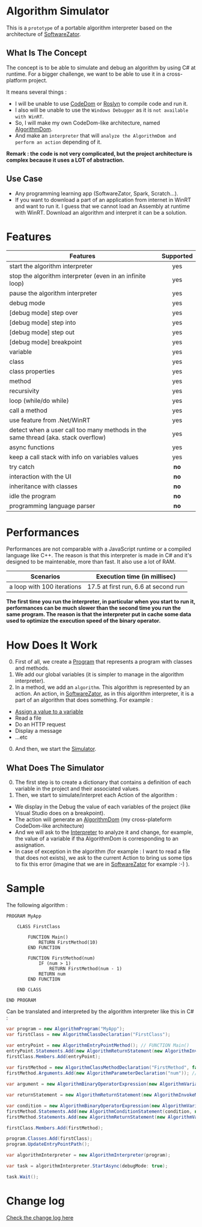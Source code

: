 # Algorithm Simulator
This is a `prototype` of a portable algorithm interpreter based on the architecture of [SoftwareZator](http://softwarezator.velersoftware.com/).

## What Is The Concept

The concept is to be able to simulate and debug an algorithm by using C# at runtime.
For a bigger challenge, we want to be able to use it in a cross-platform project.

It means several things :
* I will be unable to use [CodeDom](https://msdn.microsoft.com/en-us/library/system.codedom(v=vs.110).aspx) or [Roslyn](https://roslyn.codeplex.com/) to compile code and run it.
* I also will be unable to use the `Windows Debugger` as it is `not available with WinRT`.
* So, I will make my own CodeDom-like architecture, named [AlgorithmDom](https://github.com/veler/AlgorithmSimulator/tree/master/Sources/Libraries/Algo.Runtime/Build/AlgorithmDOM/DOM).
* And make an `interpreter` that will `analyze the AlgorithmDom and perform an action` depending of it.

**Remark : the code is not very complicated, but the project architecture is complex because it uses a LOT of abstraction.**
  
## Use Case
  
* Any programming learning app (SoftwareZator, Spark, Scratch...).
* If you want to download a part of an application from internet in WinRT and want to run it. I guess that we cannot load an Assembly at runtime with WinRT. Download an algorithm and interpret it can be a solution.

# Features

| Features                                                                               | Supported |
| -------------------------------------------------------------------------------------- |:---------:|
| start the algorithm interpreter                                                        | yes       |
| stop the algorithm interpreter (even in an infinite loop)                              | yes       |
| pause the algorithm interpreter                                                        | yes       |
| debug mode                                                                             | yes       |
| [debug mode] step over                                                                 | yes       |
| [debug mode] step into                                                                 | yes       |
| [debug mode] step out                                                                  | yes       |
| [debug mode] breakpoint                                                                | yes       |
| variable                                                                               | yes       |
| class                                                                                  | yes       |
| class properties                                                                       | yes       |
| method                                                                                 | yes       |
| recursivity                                                                            | yes       |
| loop (while/do while)                                                                  | yes       |
| call a method                                                                          | yes       |
| use feature from .Net/WinRT                                                            | yes       |
| detect when a user call too many methods in the same thread (aka. stack overflow)      | yes       |
| async functions                                                                        | yes       |
| keep a call stack with info on variables values                                        | yes       |
| try catch                                                                              | **no**    |
| interaction with the UI                                                                | **no**    |
| inheritance with classes                                                               | **no**    |
| idle the program                                                                       | **no**    |
| programming language parser                                                            | **no**    |

# Performances

Performances are not comparable with a JavaScript runtime or a compiled language like C++. The reason is that this interpreter is made in C# and it's designed to be maintenable, more than fast.
It also use a lot of RAM.

| Scenarios                  | Execution time (in millisec)          |
| -------------------------- |:-------------------------------------:|
| a loop with 100 iterations | 17.5 at first run, 6.6 at second run  |

**The first time you run the interpreter, in particular when you start to run it, performances can be much slower than the second time you run the same program. The reason is that the interpreter put in cache some data used to optimize the execution speed of the binary operator.**

# How Does It Work

0. First of all, we create a [Program](https://github.com/veler/AlgorithmSimulator/blob/master/Sources/Libraries/Algo.Runtime/Build/AlgorithmDOM/DOM/AlgorithmProgram.cs) that represents a program with classes and methods.
0. We add our global variables (it is simpler to manage in the algorithm interpreter).
0. In a method, we add an `algorithm`. This algorithm is represented by an action. An action, in [SoftwareZator](http://softwarezator.velersoftware.com/), as in this algorithm interpreter, it is a part of an algorithm that does something. For example :
  * [Assign a value to a variable](https://github.com/veler/AlgorithmSimulator/blob/master/Sources/Libraries/Algo.Runtime/Build/Runtime/Interpreter/Statements/Assign.cs)
  * Read a file
  * Do an HTTP request
  * Display a message
  * ...etc
0. And then, we start the [Simulator](https://github.com/veler/AlgorithmSimulator/blob/master/Sources/Libraries/Algo.Runtime/Build/Runtime/Simulator.cs).

## What Does The Simulator

0. The first step is to create a dictionary that contains a definition of each variable in the project and their associated values.
0. Then, we start to simulate/interpret each Action of the algorithm :
  * We display in the Debug the value of each variables of the project (like Visual Studio does on a breakpoint).
  * The action will generate an [AlgorithmDom](https://github.com/veler/AlgorithmSimulator/tree/master/Sources/Libraries/Algo.Runtime/Build/AlgorithmDOM/DOM) (my cross-plateform CodeDom-like architecture)
  * And we will ask to the [Interpreter](https://github.com/veler/AlgorithmSimulator/tree/master/Sources/Libraries/Algo.Runtime/Build/Runtime/Interpreter) to analyze it and change, for example, the value of a variable if tha AlgorithmDom is corresponding to an assignation.
  * In case of exception in the algorithm (for example : I want to read a file that does not exists), we ask to the current Action to bring us some tips to fix this error (imagine that we are in [SoftwareZator](http://softwarezator.velersoftware.com/) for example :-) ).

# Sample

The following algorithm :

```
PROGRAM MyApp

    CLASS FirstClass

        FUNCTION Main()
            RETURN FirstMethod(10)
        END FUNCTION

        FUNCTION FirstMethod(num)
            IF (num > 1)
                RETURN FirstMethod(num - 1)
            RETURN num
        END FUNCTION

    END CLASS

END PROGRAM
```

Can be translated and interpreted by the algorithm interpreter like this in C# :

```csharp
var program = new AlgorithmProgram("MyApp");
var firstClass = new AlgorithmClassDeclaration("FirstClass");

var entryPoint = new AlgorithmEntryPointMethod(); // FUNCTION Main()
entryPoint.Statements.Add(new AlgorithmReturnStatement(new AlgorithmInvokeMethodExpression(new AlgorithmThisReferenceExpression(), "FirstMethod", new AlgorithmPrimitiveExpression(10)))); // RETURN FirstMethod(10)
firstClass.Members.Add(entryPoint);
    
var firstMethod = new AlgorithmClassMethodDeclaration("FirstMethod", false);
firstMethod.Arguments.Add(new AlgorithmParameterDeclaration("num")); // FUNCTION FirstMethod(num)

var argument = new AlgorithmBinaryOperatorExpression(new AlgorithmVariableReferenceExpression("num"), AlgorithmBinaryOperatorType.Subtraction, new AlgorithmPrimitiveExpression(1)); // num - 1

var returnStatement = new AlgorithmReturnStatement(new AlgorithmInvokeMethodExpression(new AlgorithmThisReferenceExpression(), "FirstMethod", argument)); // RETURN FirstMethod(num - 1)

var condition = new AlgorithmBinaryOperatorExpression(new AlgorithmVariableReferenceExpression("num"), AlgorithmBinaryOperatorType.GreaterThan, new AlgorithmPrimitiveExpression(1));
firstMethod.Statements.Add(new AlgorithmConditionStatement(condition, new AlgorithmStatementCollection() { returnStatement }, null)); // IF (num > 1)
firstMethod.Statements.Add(new AlgorithmReturnStatement(new AlgorithmVariableReferenceExpression("num"))); // RETURN num

firstClass.Members.Add(firstMethod);

program.Classes.Add(firstClass);
program.UpdateEntryPointPath();

var algorithmInterpreter = new AlgorithmInterpreter(program);

var task = algorithmInterpreter.StartAsync(debugMode: true);

task.Wait();
```

# Change log

[Check the change log here](https://github.com/veler/AlgorithmSimulator/blob/master/CHANGELOG.md)